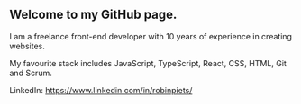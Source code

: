 ## Welcome to my GitHub page.

I am a freelance front-end developer with 10 years of experience in creating websites.

My favourite stack includes JavaScript, TypeScript, React, CSS, HTML, Git and Scrum.

LinkedIn: https://www.linkedin.com/in/robinpiets/

<!--
**robinpiets/robinpiets** is a ✨ _special_ ✨ repository because its `README.md` (this file) appears on your GitHub profile.

Here are some ideas to get you started:

- 🔭 I’m currently working on ...
- 🌱 I’m currently learning ...
- 👯 I’m looking to collaborate on ...
- 🤔 I’m looking for help with ...
- 💬 Ask me about ...
- 📫 How to reach me: ...
- 😄 Pronouns: ...
- ⚡ Fun fact: ...
-->
